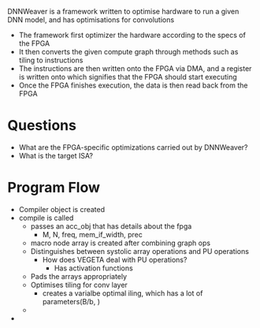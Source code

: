 DNNWeaver is a framework written to optimise hardware to run a given DNN model, and has optimisations for convolutions
- The framework first optimizer the hardware according to the specs of the FPGA
- It then converts the given compute graph through methods such as tiling to instructions
- The instructions are then written onto the FPGA via DMA, and a register is written onto which signifies that the FPGA should start executing
- Once the FPGA finishes execution, the data is then read back from the FPGA

# Questions
- What are the FPGA-specific optimizations carried out by DNNWeaver?
- What is the target ISA?

# Program Flow
- Compiler object is created
- compile is called
	- passes an acc_obj that has details about the fpga
		- M, N, freq, mem_if_width, prec
	- macro node array is created after combining graph ops
	- Distinguishes between systolic array operations and PU operations
		- How does VEGETA deal with PU operations?
			- Has activation functions
	- Pads the arrays appropriately
	- Optimises tiling for conv layer
		- creates a varialbe optimal iling, which has a lot of parameters(B/b, )
	- 
- 